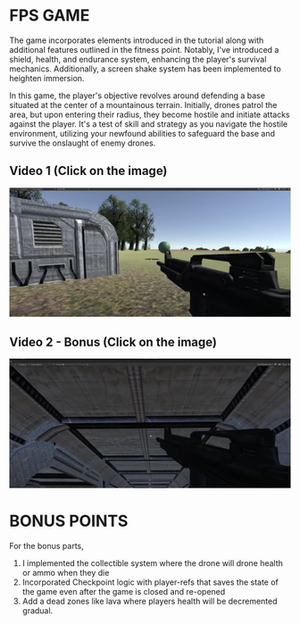 # FPS GAME

The game incorporates elements introduced in the tutorial along with additional features outlined in the fitness point. Notably, I've introduced a shield, health, and endurance system, enhancing the player's survival mechanics. Additionally, a screen shake system has been implemented to heighten immersion.

In this game, the player's objective revolves around defending a base situated at the center of a mountainous terrain. Initially, drones patrol the area, but upon entering their radius, they become hostile and initiate attacks against the player. It's a test of skill and strategy as you navigate the hostile environment, utilizing your newfound abilities to safeguard the base and survive the onslaught of enemy drones.


## Video 1 (Click on the image)
[![Video 1 - FPS](1.png)](https://www.youtube.com/watch?v=UQ1ZHNh-z8o&t=2s)

## Video 2 - Bonus (Click on the image)
[![Video 2 - FPS Bonus](2.png)](https://www.youtube.com/watch?=sYkvtzq72MY)


# BONUS POINTS
For the bonus parts,

1. I implemented the collectible system where the drone will drone health or ammo when they die
2. Incorporated Checkpoint logic with player-refs that saves the state of the game even after the game is closed and re-opened
3. Add a dead zones like lava where players health will be decremented gradual.

